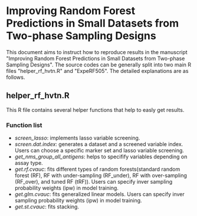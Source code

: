 # Improving Random Forest Predictions in Small Datasets from Two-phase Sampling Designs

This document aims to instruct how to reproduce results in the manuscript "Improving Random Forest Predictions in Small Datasets from Two-phase Sampling Designs". The source codes can be generally split into two main R files "helper_rf_hvtn.R" and "ExpeRF505". The detailed explanations are as follows.

## helper_rf_hvtn.R
This R file contains several helper functions that help to easly get results.

### Function list
- *screen_lasso*: implements lasso variable screening.
- *screen.dat.index*: generates a dataset and a screened variable index. Users can choose a specific marker set and lasso variable screening.
- *get_nms_group_all_antigens*: helps to specifify variables depending on assay type.
- *get.rf.cvauc*: fits different types of random forests(standard random forest (RF), RF with under-sampling (RF_under), RF with over-sampling (RF_over), and tuned RF (tRF)). Users can specify inver sampling probability weights (ipw) in model training.
- *get.glm.cvauc*: fits generalized linear models. Users can specify inver sampling probability weights (ipw) in model training.
- *get.st.cvauc*: fits stacking. 

